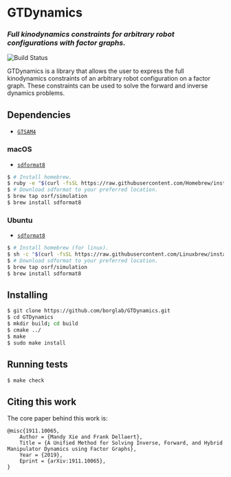 # GTDynamics

### *Full kinodynamics constraints for arbitrary robot configurations with factor graphs.*
<!-- =================================================== -->

![Build Status](https://travis-ci.com/Alescontrela/GTDynamics.svg?token=V6isP7NT7qX4qsBuX1sY&branch=master)

GTDynamics is a library that allows the user to express the full kinodynamics constraints of an arbitrary robot configuration on a factor graph. These constraints can be used to solve the forward and inverse dynamics problems.

## Dependencies

* [`GTSAM4`](https://github.com/borglab/gtsam)

### macOS
* [`sdformat8`](https://bitbucket.org/osrf/sdformat/src/default/)
```bash
$ # Install homebrew.
$ ruby -e "$(curl -fsSL https://raw.githubusercontent.com/Homebrew/install/master/install)"
$ # Download sdformat to your preferred location.
$ brew tap osrf/simulation
$ brew install sdformat8
```

### Ubuntu
* [`sdformat8`](https://bitbucket.org/osrf/sdformat/src/default/)
```bash
$ # Install homebrew (for linux).
$ sh -c "$(curl -fsSL https://raw.githubusercontent.com/Linuxbrew/install/master/install.sh)"
$ # Download sdformat to your preferred location.
$ brew tap osrf/simulation
$ brew install sdformat8
```

## Installing
```bash
$ git clone https://github.com/borglab/GTDynamics.git
$ cd GTDynamics
$ mkdir build; cd build
$ cmake ../
$ make
$ sudo make install
```

## Running tests

```bash
$ make check
```

## Citing this work

The core paper behind this work is:
```
@misc{1911.10065,
    Author = {Mandy Xie and Frank Dellaert},
    Title = {A Unified Method for Solving Inverse, Forward, and Hybrid Manipulator Dynamics using Factor Graphs},
    Year = {2019},
    Eprint = {arXiv:1911.10065},
}
```
